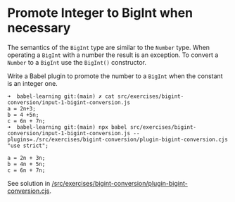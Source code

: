 
# Promote Integer to BigInt when necessary

The semantics of the `BigInt` type are similar to the `Number` type.
When operating a `BigInt` with a number the result is an exception. 
To convert a `Number` to a `BigInt` use the `BigInt()` constructor.

Write a Babel plugin to promote the number to a `BigInt` when the constant is an integer one.

```
➜  babel-learning git:(main) ✗ cat src/exercises/bigint-conversion/input-1-bigint-conversion.js 
a = 2n+3;
b = 4 +5n;
c = 6n + 7n;
➜  babel-learning git:(main) npx babel src/exercises/bigint-conversion/input-1-bigint-conversion.js --plugins=./src/exercises/bigint-conversion/plugin-bigint-conversion.cjs
"use strict";

a = 2n + 3n;
b = 4n + 5n;
c = 6n + 7n;
```
See solution in [/src/exercises/bigint-conversion/plugin-bigint-conversion.cjs](/src/exercises/bigint-conversion/plugin-bigint-conversion.cjs).